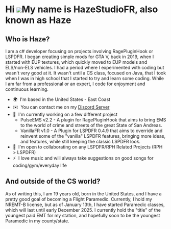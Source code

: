 Hi ![](https://user-images.githubusercontent.com/18350557/176309783-0785949b-9127-417c-8b55-ab5a4333674e.gif)My name is HazeStudioFR, also known as Haze
============================================================================================================================

Who is Haze?
-----------------------------------------------------------

I am a c# developer focusing on projects involving RagePluginHook or LSPDFR. I began creating simple mods for GTA V, back in 2019, when I started with EUP textures, which quickly moved to EUP models and ELS/non-ELS vehicles. I had a period where I experimented with coding but wasn't very good at it. It wasn't until a CS class, focused on Java, that I took when I was in high school that I started to try and learn some coding. While I am far from a professional or an expert, I code for enjoyment and continuous learning. 

* 🌍  I'm based in the United States - East Coast
* ✉️  You can contact me on my [Discord Server](https://discord.gg/mV9kaACXkM)
* 🚀  I'm currently working on a few different project
  * PulseEMS v2.2 - A plugin for RagePluginHook that aims to bring EMS to the world of crime and streets of the great State of San Andreas.
  * VanillaFR v1.0 - A Plugin for LSPDFR 0.4.9 that aims to override and reinvent some of the "vanilla" LSPDFR features, bringing more ideas, and features, while still keeping the classic LSPDFR look.
* 🤝  I'm open to collaborating on any LSPDFR/RPH Related Projects (RPH > LSPDFR)
* ⚡  I love music and will always take suggestions on good songs for coding/gym/everyday life

And outside of the CS world?
-----------------------------------------------------------

As of writing this, I am 19 years old, born in the United States, and I have a pretty good goal of becoming a Flight Paramedic. Currently, I hold my NREMT-B license, but as of January 13th, I have started Paramedic classes, which will last until early December 2025. I currently hold the "title" of the youngest paid EMT for my station, and hopefully soon to be the youngest Paramedic in my county/state.

